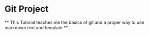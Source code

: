 # Git Project 
** This Tutorial teaches me the basics of git and a proper way to use markdown text and template **
> 
